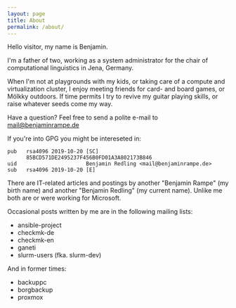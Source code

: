 ```yaml
---
layout: page
title: About
permalink: /about/
---
```


Hello visitor, my name is Benjamin.

I'm a father of two, working as a system administrator for the chair of computational linguistics in Jena, Germany.

When I'm not at playgrounds with my kids, or taking care of a compute and virtualization cluster, I enjoy meeting friends for card- and board games, or Mölkky outdoors.
If time permits I try to revive my guitar playing skills, or raise whatever seeds come my way.

Have a question? Feel free to send a polite e-mail to mail@benjaminrampe.de

If you're into GPG you might be intereseted in:
~~~terminal
pub   rsa4096 2019-10-20 [SC]
      85BCD571DE2495237F456B0FD01A3A802173B846
uid                      Benjamin Redling <mail@benjaminrampe.de>
sub   rsa4096 2019-10-20 [E]
~~~

There are IT-related articles and postings by another "Benjamin Rampe" (my birth name) and another "Benjamin Redling" (my current name). 
Unlike me both are or were working for Microsoft.

Occasional posts written by me are in the following mailing lists:
- ansible-project
- checkmk-de
- checkmk-en
- ganeti
- slurm-users (fka. slurm-dev)

And in former times:
- backuppc
- borgbackup
- proxmox
